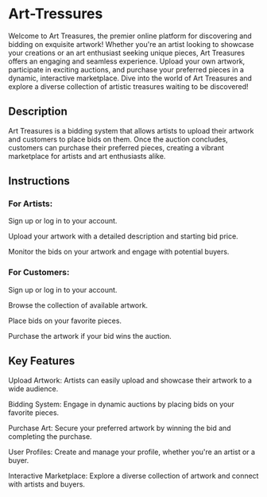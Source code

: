 # Art-Tressures
Welcome to Art Treasures, the premier online platform for discovering and bidding on exquisite artwork! Whether you're an artist looking to showcase your creations or an art enthusiast seeking unique pieces, Art Treasures offers an engaging and seamless experience. Upload your own artwork, participate in exciting auctions, and purchase your preferred pieces in a dynamic, interactive marketplace. Dive into the world of Art Treasures and explore a diverse collection of artistic treasures waiting to be discovered!

## Description
Art Treasures is a bidding system that allows artists to upload their artwork and customers to place bids on them. Once the auction concludes, customers can purchase their preferred pieces, creating a vibrant marketplace for artists and art enthusiasts alike.

## Instructions
### For Artists:

Sign up or log in to your account.

Upload your artwork with a detailed description and starting bid price.

Monitor the bids on your artwork and engage with potential buyers.

### For Customers:

Sign up or log in to your account.

Browse the collection of available artwork.

Place bids on your favorite pieces.

Purchase the artwork if your bid wins the auction.

## Key Features
Upload Artwork: Artists can easily upload and showcase their artwork to a wide audience.

Bidding System: Engage in dynamic auctions by placing bids on your favorite pieces.

Purchase Art: Secure your preferred artwork by winning the bid and completing the purchase.

User Profiles: Create and manage your profile, whether you're an artist or a buyer.

Interactive Marketplace: Explore a diverse collection of artwork and connect with artists and buyers.
